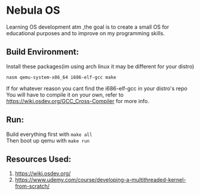 # Nebula OS

Learning OS development atm ,the goal is to create a small OS for educational purposes and to improve on my programming skills.


## Build Environment:
Install these packages(im using arch linux it may be different for your distro)

```nasm qemu-system-x86_64 i686-elf-gcc make```

If for whatever reason you cant find the i686-elf-gcc in your distro's repo
You will have to compile it on your own, refer to https://wiki.osdev.org/GCC_Cross-Compiler for more info.



## Run:
Build everything first with ```make all```            
Then boot up qemu with ```make run```


## Resources Used:
1. https://wiki.osdev.org/
2. https://www.udemy.com/course/developing-a-multithreaded-kernel-from-scratch/
